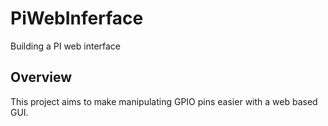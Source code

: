 # PiWebInferface
Building a PI web interface

## Overview
This project aims to make manipulating GPIO pins easier with a web based GUI. 